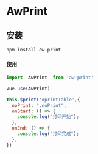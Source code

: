 # AwPrint

## 安装

```javascript
npm install aw-print
```

#### 使用

```js
import  AwPrint  from 'aw-print'

Vue.use(AwPrint)

this.$print('#printTable',{
  noPrint: ".noPrint",
  onStart: () => {
    console.log("打印开始");
  },
  onEnd: () => {
    console.log("打印完成");
  },
})
```

